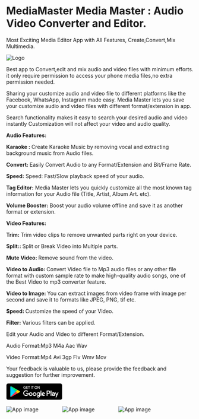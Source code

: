 # MediaMaster Media Master : Audio Video Converter and Editor.

 Most Exciting Media Editor App with All Features, Create,Convert,Mix Multimedia.
 
<img alt="Logo" src="app/src/main/res/mipmap-xxxhdpi/ic_launcher.png" width="80" />

Best app to Convert,edit and mix audio and video files with minimum efforts.
it only require permission to access your phone media files,no extra permission needed.

Sharing your customize audio and video file to different platforms like the Facebook, WhatsApp, Instagram made easy. Media Master lets you save your customize audio and video files with different format/extension in app.

Search functionality makes it easy to search your desired audio and video instantly
Customization will not affect your video and audio quality.

<b>Audio Features:</b>

<b>Karaoke : </b> Create Karaoke Music by removing vocal and extracting background music from Audio files.	

<b>Convert: </b> Easily Convert Audio to any Format/Extension and Bit/Frame Rate. 

<b>Speed:</b> Speed: Fast/Slow playback speed of your audio.

<b>Tag Editor:</b> Media Master lets you quickly customize all the most known tag 
information for your Audio file (Title, Artist, Album Art. etc).

<b>Volume Booster:</b> Boost your audio volume offline and save it as another format or extension.

<b>Video Features: </b>

<b>Trim: </b> Trim video clips to remove unwanted parts right on your device.

<b>Split:: </b> Split or Break Video into Multiple parts.

<b>Mute Video: </b> Remove sound from the video.

<b>Video to Audio:  </b> Convert Video file to Mp3 audio files or any other file format with custom sample rate to make high-quality audio songs, one of the Best Video to mp3 converter feature.

<b>Video to Image: </b> You can extract images from video frame with image per second and save it to formats like JPEG, PNG, tif etc.

<b>Speed: </b> Customize the speed of your Video. 

<b>Filter:</b> Various filters can be applied.

Edit your Audio and Video to different Format/Extension.

Audio Format:Mp3 M4a Aac Wav

Video Format:Mp4 Avi 3gp Flv Wmv Mov

Your feedback is valuable to us, please provide the feedback and suggestion for further improvement.



<a href='https://play.google.com/store/apps/details?id=com.appsvatika.quizapp'><img src='https://github.com/AppsVatika/QuizApp/blob/master/google-play.png' alt='Get it on Google Play' height='45' /></a>

<div style="display:flex;">
<img alt="App image" src="screenshot/Screenshot (19 Nov 2017 8_14_05 pm).png" width="30%" >
<img alt="App image" src="screenshot/Screenshot (19 Nov 2017 8_14_56 pm).png" width="30%">
<img alt="App image" src="screenshot/Screenshot (19 Nov 2017 8_16_16 pm).png" width="30%">

</div>

